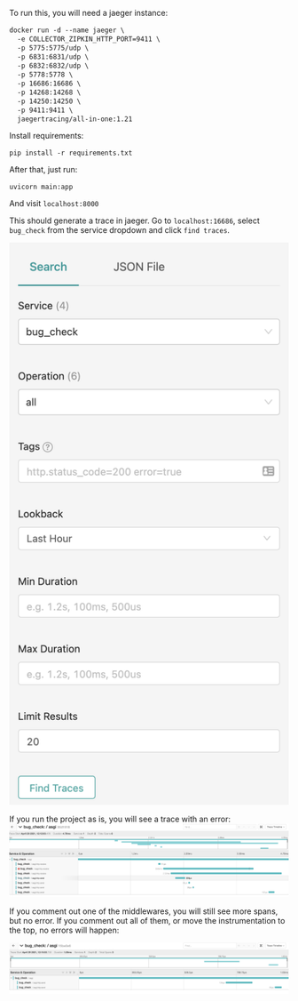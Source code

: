 To run this, you will need a jaeger instance:

```
docker run -d --name jaeger \
  -e COLLECTOR_ZIPKIN_HTTP_PORT=9411 \
  -p 5775:5775/udp \
  -p 6831:6831/udp \
  -p 6832:6832/udp \
  -p 5778:5778 \
  -p 16686:16686 \
  -p 14268:14268 \
  -p 14250:14250 \
  -p 9411:9411 \
  jaegertracing/all-in-one:1.21
```

Install requirements:

```
pip install -r requirements.txt
```

After that, just run:

```
uvicorn main:app
```

And visit `localhost:8000`

This should generate a trace in jaeger. Go to `localhost:16686`, select `bug_check` from the service dropdown and click `find traces`.

![](images/jaeger_menu.png)

If you run the project as is, you will see a trace with an error:
![](images/error.png)

If you comment out one of the middlewares, you will still see more spans, but no error. If you comment out all of them, or move the instrumentation to the top, no errors will happen:

![](images/success.png)
